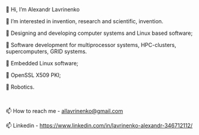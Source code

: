 👋 Hi, I’m Alexandr Lavrinenko

👀 I’m interested in invention, research and scientific, invention.

👀 Designing and developing computer systems and Linux based software;

👀 Software development for multiprocessor systems, HPC-clusters, supercomputers, GRID systems.

👀 Embedded Linux software;

👀 OpenSSL X509 PKI;

👀 Robotics.

<br>

📫 How to reach me - allavrinenko@gmail.com

📫 Linkedin - https://www.linkedin.com/in/lavrinenko-alexandr-346712112/

<!---
lavrinenkoa/lavrinenkoa is a ✨ special ✨ repository because its `README.md` (this file) appears on your GitHub profile.
You can click the Preview link to take a look at your changes.


<br>

🌱 I’m currently learning ...

💞️ I’m looking to collaborate on ...

--->
